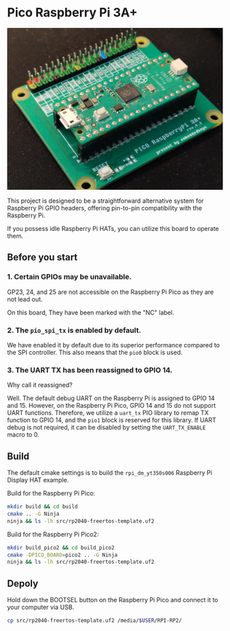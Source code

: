 # Pico Raspberry Pi 3A+

![pico](./assets/pico_raspberrypi_3a_plus.jpg)

This project is designed to be a straightforward alternative system for Raspberry Pi GPIO headers, offering pin-to-pin compatibility with the Raspberry Pi.

If you possess idle Raspberry Pi HATs, you can utilize this board to operate them.

## Before you start

### 1. Certain GPIOs may be unavailable.

GP23, 24, and 25 are not accessible on the Raspberry Pi Pico as they are not lead out.

On this board, They have been marked with the "NC" label.

### 2. The `pio_spi_tx` is enabled by default.

We have enabled it by default due to its superior performance compared to the SPI controller. This also means that the `pio0` block is used.

### 3. The UART TX has been reassigned to GPIO 14.

Why call it reassigned?

Well. The default debug UART on the Raspberry Pi is assigned to GPIO 14 and 15. However, on the Raspberry Pi Pico, GPIO 14 and 15 do not support UART functions. Therefore, we utilize a `uart_tx` PIO library to remap TX function to GPIO 14, and the `pio1` block is reserved for this library. If UART debug is not required, it can be disabled by setting the `UART_TX_ENABLE` macro to 0.

## Build

The default cmake settings is to build the `rpi_dm_yt350s006` Raspberry Pi Display HAT example.

Build for the Raspberry Pi Pico:
```bash
mkdir build && cd build
cmake .. -G Ninja
ninja && ls -lh src/rp2040-freertos-template.uf2
```

Build for the Raspberry Pi Pico2:
```bash
mkdir build_pico2 && cd build_pico2
cmake -DPICO_BOARD=pico2 .. -G Ninja
ninja && ls -lh src/rp2040-freertos-template.uf2
```

## Depoly

Hold down the BOOTSEL button on the Raspberry Pi Pico and connect it to your computer via USB.
```bash
cp src/rp2040-freertos-template.uf2 /media/$USER/RPI-RP2/
```